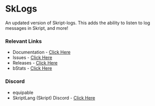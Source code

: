 # SkLogs
An updated version of Skript-logs. This adds the ability to listen to log messages in Skript, and more!

### Relevant Links
- Documentation - [Click Here](https://skripthub.net/docs/?addon=skript-logs)
- Issues - [Click Here](https://github.com/EquipableMC/SkLogs/issues)
- Releases - [Click Here](https://github.com/EquipableMC/SkLogs/releases)
- bStats - [Click Here](https://bstats.org/plugin/bukkit/SkLogs/20924)

### Discord
- equipable
- SkriptLang (Skript) Discord - [Click Here](https://discord.gg/skript)
